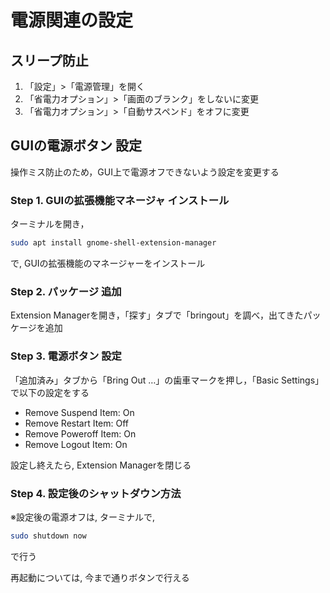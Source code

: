 # 電源関連の設定

## スリープ防止
1. 「設定」>「電源管理」を開く
2. 「省電力オプション」>「画面のブランク」をしないに変更
3. 「省電力オプション」>「自動サスペンド」をオフに変更


## GUIの電源ボタン 設定
操作ミス防止のため，GUI上で電源オフできないよう設定を変更する<br>

### Step 1. GUIの拡張機能マネージャ インストール
ターミナルを開き，
```bash
sudo apt install gnome-shell-extension-manager
```
で, GUIの拡張機能のマネージャーをインストール

### Step 2. パッケージ 追加
Extension Managerを開き，「探す」タブで「bringout」を調べ，出てきたパッケージを追加
### Step 3. 電源ボタン 設定
「追加済み」タブから「Bring Out …」の歯車マークを押し，「Basic Settings」で以下の設定をする
- Remove Suspend Item: On
- Remove Restart Item: Off
- Remove Poweroff Item: On
- Remove Logout Item: On

設定し終えたら, Extension Managerを閉じる

### Step 4. 設定後のシャットダウン方法
※設定後の電源オフは, ターミナルで,
```bash
sudo shutdown now
```
で行う<br>

再起動については, 今まで通りボタンで行える
